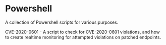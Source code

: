 # Powershell
A collection of Powershell scripts for various purposes.

CVE-2020-0601 - A script to check for CVE-2020-0601 violations, and how to create realtime monitoring for attempted violations on patched                 endpoints.
